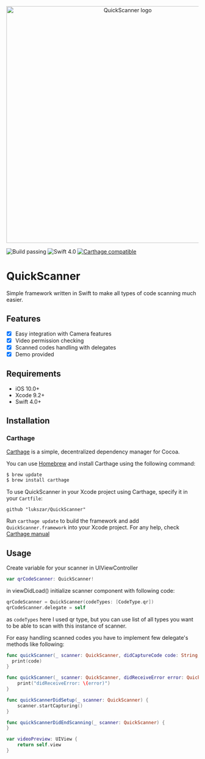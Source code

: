 <p align="center">
  <img src="http://szarkowicz.info/github/quickscanner/github-header.png" width="620" max-width="90%" alt="QuickScanner logo ">
</p>

![Build passing](https://img.shields.io/badge/build-passing-brightgreen.svg?style=flat)
![Swift 4.0](https://img.shields.io/badge/Swift-4.0-orange.svg)
[![Carthage compatible](https://img.shields.io/badge/Carthage-compatible-4BC51D.svg?style=flat)](https://github.com/Carthage/Carthage)


# QuickScanner
Simple framework written in Swift to make all types of code scanning much easier.

## Features

- [x] Easy integration with Camera features
- [x] Video permission checking
- [x] Scanned codes handling with delegates
- [x] Demo provided

## Requirements

- iOS 10.0+ 
- Xcode 9.2+
- Swift 4.0+

## Installation

### Carthage

[Carthage](https://github.com/Carthage/Carthage) is a simple, decentralized dependency manager for Cocoa.

You can use [Homebrew](http://brew.sh/) and install Carthage using the following command:

```bash
$ brew update
$ brew install carthage
```

To use QuickScanner in your Xcode project using Carthage, specify it in your `Cartfile`:

```ogdl
github "lukszar/QuickScanner"
```

Run `carthage update` to build the framework and add `QuickScanner.framework` into your Xcode project.
For any help, check [Carthage manual](https://github.com/Carthage/Carthage#adding-frameworks-to-an-application)

## Usage

Create variable for your scanner in UIViewController

```swift
var qrCodeScanner: QuickScanner!
```


in viewDidLoad() initialize scanner component with following code:
```swift
qrCodeScanner = QuickScanner(codeTypes: [CodeType.qr])
qrCodeScanner.delegate = self
```


as `codeTypes` here I used qr type, but you can use list of all types you want to be able to scan with this instance of scanner.

For easy handling scanned codes you have to implement few delegate's methods like following:

```swift
func quickScanner(_ scanner: QuickScanner, didCaptureCode code: String, type: CodeType) {
  print(code)
}

func quickScanner(_ scanner: QuickScanner, didReceiveError error: QuickScannerError) {
    print("didReceiveError: \(error)")
}

func quickScannerDidSetup(_ scanner: QuickScanner) {
    scanner.startCapturing()
}

func quickScannerDidEndScanning(_ scanner: QuickScanner) {
}

var videoPreview: UIView {
    return self.view
}
```


